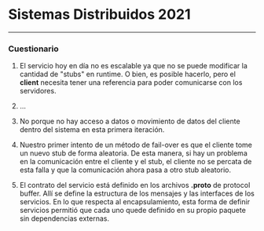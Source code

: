 # Sistemas Distribuidos 2021
- - -
### Cuestionario

1) El servicio hoy en día no es escalable ya que no se puede modificar la cantidad de "stubs" en runtime. 
   O bien, es posible hacerlo, pero el **client** necesita tener una referencia para poder comunicarse 
   con los servidores.
   
2) ...

3) No porque no hay acceso a datos o movimiento de datos del cliente dentro del sistema en esta primera 
   iteración.

4) Nuestro primer intento de un método de fail-over es que el cliente tome un nuevo stub de forma aleatoria.
   De esta manera, si hay un problema en la comunicación entre el cliente y el stub, el cliente no se percata
   de esta falla y que la comunicación ahora pasa a otro stub aleatorio.

5) El contrato del servicio está definido en los archivos **.proto** de protocol buffer. Allí se define
   la estructura de los mensajes y las interfaces de los servicios. En lo que respecta al encapsulamiento,
   esta forma de definir servicios permitió que cada uno quede definido en su propio paquete sin 
   dependencias externas.